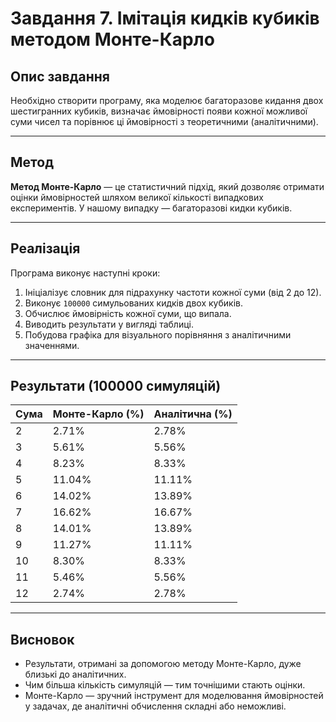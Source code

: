 # Завдання 7. Імітація кидків кубиків методом Монте-Карло

## Опис завдання

Необхідно створити програму, яка моделює багаторазове кидання двох шестигранних кубиків, визначає ймовірності появи кожної можливої суми чисел та порівнює ці ймовірності з теоретичними (аналітичними).

---

## Метод

**Метод Монте-Карло** — це статистичний підхід, який дозволяє отримати оцінки ймовірностей шляхом великої кількості випадкових експериментів. У нашому випадку — багаторазові кидки кубиків.

---

## Реалізація

Програма виконує наступні кроки:

1. Ініціалізує словник для підрахунку частоти кожної суми (від 2 до 12).
2. Виконує `100000` симульованих кидків двох кубиків.
3. Обчислює ймовірність кожної суми, що випала.
4. Виводить результати у вигляді таблиці.
5. Побудова графіка для візуального порівняння з аналітичними значеннями.

---


## Результати (100000 симуляцій)
| Сума | Монте-Карло (%) | Аналітична (%) |
| ---- | --------------- | -------------- |
| 2    | 2.71%           | 2.78%          |
| 3    | 5.61%           | 5.56%          |
| 4    | 8.23%           | 8.33%          |
| 5    | 11.04%          | 11.11%         |
| 6    | 14.02%          | 13.89%         |
| 7    | 16.62%          | 16.67%         |
| 8    | 14.01%          | 13.89%         |
| 9    | 11.27%          | 11.11%         |
| 10   | 8.30%           | 8.33%          |
| 11   | 5.46%           | 5.56%          |
| 12   | 2.74%           | 2.78%          |

___

## Висновок
- Результати, отримані за допомогою методу Монте-Карло, дуже близькі до аналітичних.
- Чим більша кількість симуляцій — тим точнішими стають оцінки.
- Монте-Карло — зручний інструмент для моделювання ймовірностей у задачах, де аналітичні обчислення складні або неможливі.